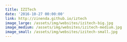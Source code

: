 ```yaml
---
title: IZITech
date: '2016-10-27 00:00:00'
link: http://zinenda.github.io/iztech
image_large: /assets/img/websites/izitech-big.jpg
image_medium: /assets/img/websites/izitech-medium.jpg
image_small: /assets/img/websites/izitech-small.jpg
---
```

